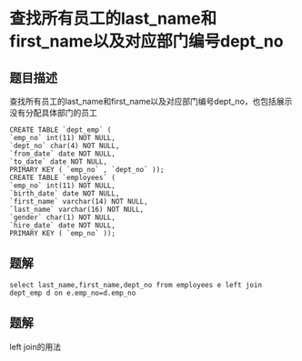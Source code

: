 <!--
 * @Author: your name
 * @Date: 2020-09-21 17:24:24
 * @LastEditTime: 2020-09-25 10:13:28
 * @LastEditors: your name
 * @Description: In User Settings Edit
 * @FilePath: \database-sql-combat\5.查找所有员工的last_name和first_name以及对应部门编号dept_no.md
-->
# 查找所有员工的last_name和first_name以及对应部门编号dept_no

## 题目描述

查找所有员工的last_name和first_name以及对应部门编号dept_no，也包括展示没有分配具体部门的员工

``` mysql
CREATE TABLE `dept_emp` (
`emp_no` int(11) NOT NULL,
`dept_no` char(4) NOT NULL,
`from_date` date NOT NULL,
`to_date` date NOT NULL,
PRIMARY KEY ( `emp_no` , `dept_no` ));
CREATE TABLE `employees` (
`emp_no` int(11) NOT NULL,
`birth_date` date NOT NULL,
`first_name` varchar(14) NOT NULL,
`last_name` varchar(16) NOT NULL,
`gender` char(1) NOT NULL,
`hire_date` date NOT NULL,
PRIMARY KEY ( `emp_no` ));
```

## 题解

``` mysql
select last_name,first_name,dept_no from employees e left join dept_emp d on e.emp_no=d.emp_no
```

## 题解

left join的用法
